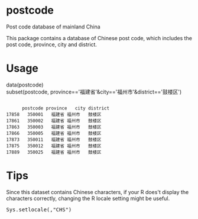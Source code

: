 postcode
========

Post code database of mainland China

This package contains a database of Chinese post code, which includes the post code, province, city and district.


Usage
========
data(postcode)  
subset(postcode, province=='福建省'&city=='福州市'&district=='鼓楼区')  

<pre><code>
      postcode province   city district  
17858   350001   福建省 福州市   鼓楼区  
17861   350002   福建省 福州市   鼓楼区  
17863   350003   福建省 福州市   鼓楼区  
17866   350005   福建省 福州市   鼓楼区  
17873   350011   福建省 福州市   鼓楼区  
17875   350012   福建省 福州市   鼓楼区  
17889   350025   福建省 福州市   鼓楼区  
</code></pre>




Tips
========
Since this dataset contains Chinese characters, if your R does't display the characters correctly, changing the R locale setting might be useful.  
<pre>Sys.setlocale(,"CHS")</pre>
